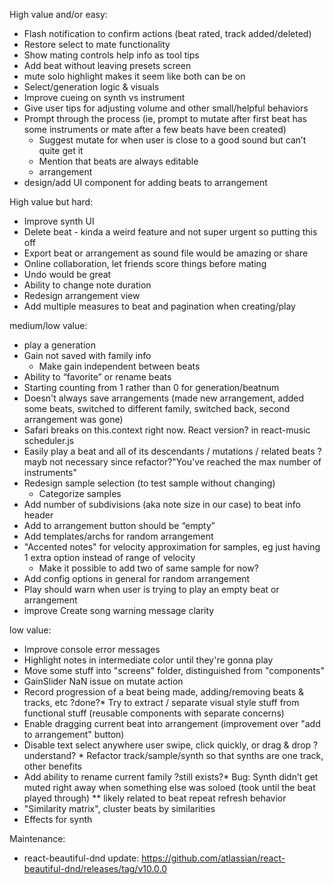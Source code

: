 High value and/or easy:

* Flash notification to confirm actions (beat rated, track added/deleted)
* Restore select to mate functionality
* Show mating controls help info as tool tips
* Add beat without leaving presets screen
* mute solo highlight makes it seem like both can be on
* Select/generation logic & visuals
* Improve cueing on synth vs instrument
* Give user tips for adjusting volume and other small/helpful behaviors
* Prompt through the process (ie, prompt to mutate after first beat has some instruments or mate after a few beats have been created)
    * Suggest mutate for when user is close to a good sound but can’t quite get it
    * Mention that beats are always editable
    * arrangement
* design/add UI component for adding beats to arrangement

High value but hard:
* Improve synth UI
* Delete beat - kinda a weird feature and not super urgent so putting this off
* Export beat or arrangement as sound file would be amazing or share
* Online collaboration, let friends score things before mating
* Undo would be great
* Ability to change note duration
* Redesign arrangement view
* Add multiple measures to beat and pagination when creating/play

medium/low value:
* play a generation
* Gain not saved with family info
    * Make gain independent between beats
* Ability to “favorite” or rename beats
* Starting counting from 1 rather than 0 for generation/beatnum
* Doesn't always save arrangements (made new arrangement, added some beats, switched to different family, switched back, second arrangement was gone)
* Safari breaks on this.context right now. React version? in react-music scheduler.js
* Easily play a beat and all of its descendants / mutations / related beats
?mayb not necessary since refactor?"You've reached the max number of instruments"
* Redesign sample selection (to test sample without changing)
    * Categorize samples
* Add number of subdivisions (aka note size in our case) to beat info header
* Add to arrangement button should be “empty”
* Add templates/archs for random arrangement
* "Accented notes" for velocity approximation for samples, eg just having 1 extra option instead of range of velocity
    * Make it possible to add two of same sample for now?
* Add config options in general for random arrangement
* Play should warn when user is trying to play an empty beat or arrangement
* improve Create song warning message clarity

low value:
* Improve console error messages
* Highlight notes in intermediate color until they're gonna play
* Move some stuff into "screens" folder, distinguished from "components"
* GainSlider NaN issue on mutate action
* Record progression of a beat being made, adding/removing beats & tracks, etc
?done?* Try to extract / separate visual style stuff from functional stuff (reusable components with separate concerns)
* Enable dragging current beat into arrangement (improvement over "add to arrangement" button)
* Disable text select anywhere user swipe, click quickly, or drag & drop
?understand? * Refactor track/sample/synth so that synths are one track, other benefits
* Add ability to rename current family
?still exists?* Bug: Synth didn’t get muted right away when something else was soloed (took until the beat played through) ** likely related to beat repeat refresh behavior
* "Similarity matrix", cluster beats by similarities
* Effects for synth


Maintenance:
* react-beautiful-dnd update: https://github.com/atlassian/react-beautiful-dnd/releases/tag/v10.0.0



